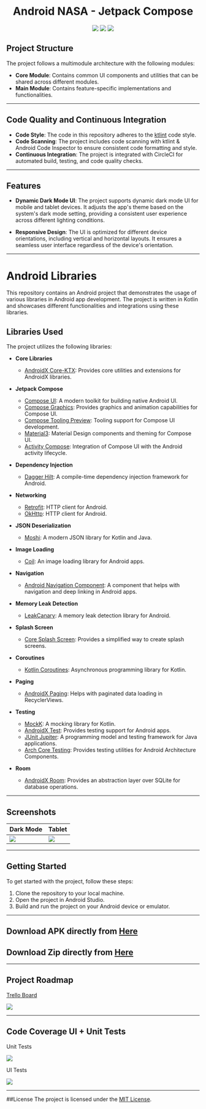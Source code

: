  <h1 align="center"> Android NASA -  Jetpack Compose</h1>

<!-- Badges -->
<p align="center">
  <img src="https://img.shields.io/badge/Language-Kotlin-orange">
  <img src="https://img.shields.io/badge/Platform-Android-brightgreen">
  <img src="https://img.shields.io/badge/Architecture-MVVM-blueviolet">
</p>

## Project Structure

The project follows a multimodule architecture with the following modules:

- **Core Module**: Contains common UI components and utilities that can be shared across different modules.
- **Main Module**: Contains feature-specific implementations and functionalities.

---

## Code Quality and Continuous Integration

- **Code Style**: The code in this repository adheres to the [ktlint](https://ktlint.github.io/) code style.
- **Code Scanning**: The project includes code scanning with ktlint & Android Code Inspector to ensure consistent code formatting and style.
- **Continuous Integration**: The project is integrated with CircleCI for automated build, testing, and code quality checks.

---

## Features
- **Dynamic Dark Mode UI**: The project supports dynamic dark mode UI for mobile and tablet devices. It adjusts the app's theme based on the system's dark mode setting, providing a consistent user experience across different lighting conditions.

- **Responsive Design**: The UI is optimized for different device orientations, including vertical and horizontal layouts. It ensures a seamless user interface regardless of the device's orientation.

---

# Android Libraries

This repository contains an Android project that demonstrates the usage of various libraries in Android app development. The project is written in Kotlin and showcases different functionalities and integrations using these libraries.

## Libraries Used

The project utilizes the following libraries:

- **Core Libraries**
  - [AndroidX Core-KTX](https://developer.android.com/jetpack/androidx/releases/core): Provides core utilities and extensions for AndroidX libraries.

- **Jetpack Compose**
  - [Compose UI](https://developer.android.com/jetpack/compose): A modern toolkit for building native Android UI.
  - [Compose Graphics](https://developer.android.com/jetpack/compose/graphics): Provides graphics and animation capabilities for Compose UI.
  - [Compose Tooling Preview](https://developer.android.com/jetpack/compose/tooling): Tooling support for Compose UI development.
  - [Material3](https://developer.android.com/jetpack/compose/material3): Material Design components and theming for Compose UI.
  - [Activity Compose](https://developer.android.com/jetpack/compose/activity): Integration of Compose UI with the Android activity lifecycle.

- **Dependency Injection**
  - [Dagger Hilt](https://dagger.dev/hilt): A compile-time dependency injection framework for Android.

- **Networking**
  - [Retrofit](https://square.github.io/retrofit):  HTTP client for Android.
  - [OkHttp](https://square.github.io/okhttp): HTTP client for Android.

- **JSON Deserialization**
  - [Moshi](https://github.com/square/moshi): A modern JSON library for Kotlin and Java.

- **Image Loading**
  - [Coil](https://coil-kt.github.io/coil): An image loading library for Android apps.

- **Navigation**
  - [Android Navigation Component](https://developer.android.com/guide/navigation): A component that helps with navigation and deep linking in Android apps.

- **Memory Leak Detection**
  - [LeakCanary](https://square.github.io/leakcanary): A memory leak detection library for Android.

- **Splash Screen**
  - [Core Splash Screen](https://developer.android.com/jetpack/androidx/releases/core-splashscreen): Provides a simplified way to create splash screens.

- **Coroutines**
  - [Kotlin Coroutines](https://kotlinlang.org/docs/coroutines): Asynchronous programming library for Kotlin.

- **Paging**
  - [AndroidX Paging](https://developer.android.com/topic/libraries/architecture/paging): Helps with paginated data loading in RecyclerViews.

- **Testing**
  - [MockK](https://mockk.io): A mocking library for Kotlin.
  - [AndroidX Test](https://developer.android.com/training/testing): Provides testing support for Android apps.
  - [JUnit Jupiter](https://junit.org/junit5): A programming model and testing framework for Java applications.
  - [Arch Core Testing](https://developer.android.com/topic/libraries/architecture/testing): Provides testing utilities for Android Architecture Components.

- **Room**
  - [AndroidX Room](https://developer.android.com/topic/libraries/architecture/room): Provides an abstraction layer over SQLite for database operations.
 
---

## Screenshots

 | Dark Mode  | Tablet |
| ------------- | ------------- |
| ![](https://github.com/Aks-4125/nasa-jetpack-android/blob/master/screenshots/darkmode.gif) | ![](https://github.com/Aks-4125/nasa-jetpack-android/blob/master/screenshots/tablet.gif)|

---

## Getting Started
To get started with the project, follow these steps:

1. Clone the repository to your local machine.
2. Open the project in Android Studio.
3. Build and run the project on your Android device or emulator.

---

## Download APK directly from <a href="https://github.com/Aks-4125/nasa-jetpack-android/blob/master/screenshots/nasa-debug.apk" download>Here</a>

## Download Zip directly from <a href="https://github.com/Aks-4125/nasa-jetpack-android/blob/master/screenshots/Nasa%20Jetpack.zip" download>Here</a>

---

## Project Roadmap

[Trello Board](https://trello.com/b/NZLRZL3O/nasa-android-board-akash)

![](https://github.com/Aks-4125/nasa-jetpack-android/blob/master/screenshots/Trello-board.PNG)

---

## Code Coverage UI + Unit Tests

Unit Tests

![](https://github.com/Aks-4125/nasa-jetpack-android/blob/master/screenshots/junit-code-coverage.JPG)

UI Tests


![](https://github.com/Aks-4125/nasa-jetpack-android/blob/master/screenshots/ui-tests.JPG)


---

##License
The project is licensed under the [MIT License](https://github.com/Aks-4125/nasa-jetpack-android/blob/master/LICENSE.md).

